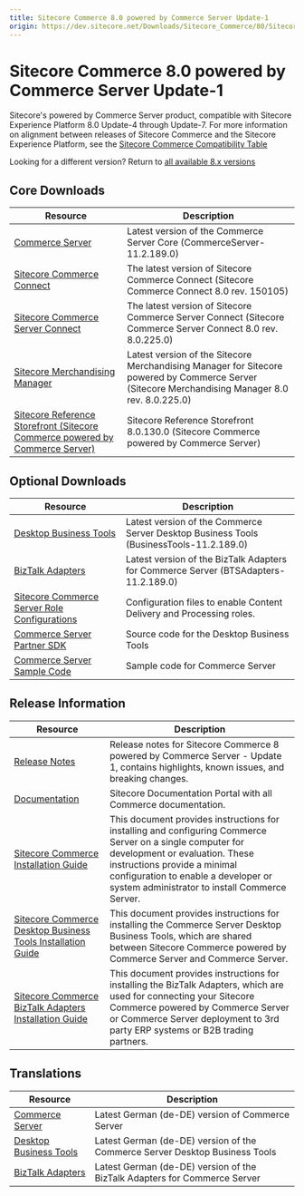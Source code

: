 ```yaml
---
title: Sitecore Commerce 8.0 powered by Commerce Server Update-1
origin: https://dev.sitecore.net/Downloads/Sitecore_Commerce/80/Sitecore_Commerce_80_powered_by_Commerce_Server_Update1.aspx
---
```


# Sitecore Commerce 8.0 powered by Commerce Server Update-1

Sitecore's powered by Commerce Server product, compatible with Sitecore Experience Platform 8.0 Update-4 through Update-7. For more information on alignment between releases of Sitecore Commerce and the Sitecore Experience Platform, see the [Sitecore Commerce Compatibility Table](https://kb.sitecore.net/articles/316437)

Looking for a different version? Return to [all available 8.x versions](/Downloads/Sitecore_Commerce)

## Core Downloads

 | Resource | Description |
 | --- | --- |
 | [Commerce Server](https://sitecoredev.azureedge.net/~/media/7C50858AE9FA44DF94C2F569CCDF54C8.ashx?date=20161229T013430) | Latest version of the Commerce Server Core (CommerceServer-11.2.189.0) |
 | [Sitecore Commerce Connect](https://sitecoredev.azureedge.net/~/media/6D9DFA6900664BF48CDF9DAB3EF63F84.ashx?date=20170110T200322) | The latest version of Sitecore Commerce Connect (Sitecore Commerce Connect 8.0 rev. 150105) |
 | [Sitecore Commerce Server Connect](https://sitecoredev.azureedge.net/~/media/0E82DA3269894C5FB554E8842C5F1BE1.ashx?date=20161229T013453) | The latest version of Sitecore Commerce Server Connect (Sitecore Commerce Server Connect 8.0 rev. 8.0.225.0) |
 | [Sitecore Merchandising Manager](https://sitecoredev.azureedge.net/~/media/EC3580A112D141E6BC3570A1CE1086E0.ashx?date=20161229T013505) | Latest version of the Sitecore Merchandising Manager for Sitecore powered by Commerce Server (Sitecore Merchandising Manager 8.0 rev. 8.0.225.0) |
 | [Sitecore Reference Storefront (Sitecore Commerce powered by Commerce Server)](https://github.com/Sitecore/Reference-Storefront/releases) | Sitecore Reference Storefront 8.0.130.0 (Sitecore Commerce powered by Commerce Server) |

## Optional Downloads

 | Resource | Description |
 | --- | --- |
 | [Desktop Business Tools](https://sitecoredev.azureedge.net/~/media/27F69420824344339FDAA575125BDE44.ashx?date=20161229T013404) | Latest version of the Commerce Server Desktop Business Tools (BusinessTools-11.2.189.0) |
 | [BizTalk Adapters](https://sitecoredev.azureedge.net/~/media/ADF53972B8BC449E9F7D4618DF68C308.ashx?date=20161229T013344) | Latest version of the BizTalk Adapters for Commerce Server (BTSAdapters-11.2.189.0) |
 | [Sitecore Commerce Server Role Configurations](https://sitecoredev.azureedge.net/~/media/D00B93B756A34D71A1A960D801010BB3.ashx?date=20170110T200316) | Configuration files to enable Content Delivery and Processing roles.  <br /> |
 | [Commerce Server Partner SDK](https://marketplace.sitecore.net/Modules/Commerce_Server_Desktop_Business_Tools_SDK?sc_lang=en) | Source code for the Desktop Business Tools  <br /> |
 | [Commerce Server Sample Code](https://marketplace.sitecore.net/Modules/Commerce_Server_SDK?sc_lang=en) | Sample code for Commerce Server |

## Release Information

 | Resource | Description |
 | --- | --- |
 | [Release Notes](http://commercesdn.sitecore.net/SCpbcs80/Readme/en-us/) | Release notes for Sitecore Commerce 8 powered by Commerce Server - Update 1, contains highlights, known issues, and breaking changes. |
 | [Documentation](https://doc.sitecore.com/) | Sitecore Documentation Portal with all Commerce documentation. |
 | [Sitecore Commerce Installation Guide](http://commercesdn.sitecore.net/SCpbCS80/SitecoreCommerceInstallationGuide/en-us/index_frames.html) | This document provides instructions for installing and configuring Commerce Server on a single computer for development or evaluation. These instructions provide a minimal configuration to enable a developer or system administrator to install Commerce Server.  <br /> |
 | [Sitecore Commerce Desktop Business Tools Installation Guide](http://commercesdn.sitecore.net/SCpbCS80/SitecoreCommerceDesktopBusinessToolsInstallationGuide/en-us/index_frames.html) | This document provides instructions for installing the Commerce Server Desktop Business Tools, which are shared between Sitecore Commerce powered by Commerce Server and Commerce Server.  <br /> |
 | [Sitecore Commerce BizTalk Adapters Installation Guide](http://commercesdn.sitecore.net/SCpbCS80/SitecoreCommerceBizTalkAdaptersInstallationGuide/en-us/index_frames.html) | This document provides instructions for installing the BizTalk Adapters, which are used for connecting your Sitecore Commerce powered by Commerce Server or Commerce Server deployment to 3rd party ERP systems or B2B trading partners.  <br /> |

## Translations

 | Resource | Description |
 | --- | --- |
 | [Commerce Server](https://sitecoredev.azureedge.net/~/media/54CE753B9AA842B3B9D4CA9019F805A8.ashx?date=20161229T013441) | Latest German (de-DE) version of Commerce Server  <br /> |
 | [Desktop Business Tools](https://sitecoredev.azureedge.net/~/media/2D7531C88F1A4F8A841DC2E418E711DA.ashx?date=20161229T013416) | Latest German (de-DE) version of the Commerce Server Desktop Business Tools  <br /> |
 | [BizTalk Adapters](https://sitecoredev.azureedge.net/~/media/06EC462AA6EE4030964A2569FC39FFAC.ashx?date=20161229T013354) | Latest German (de-DE) version of the BizTalk Adapters for Commerce Server  <br /> |